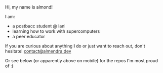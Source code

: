 Hi, my name is almond!

I am:
- a postbacc student @ lanl
- learning how to work with supercomputers
- a peer educator

If you are curious about anything I do or just want to reach out, don't hesitate! [contact@almendra.dev](mailto:contact@almendra.dev)

Or see below (or apparently above on mobile) for the repos I'm most proud of :)
